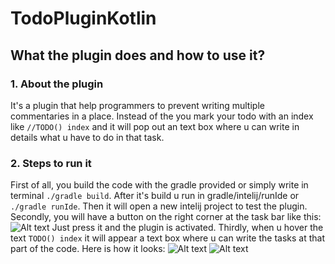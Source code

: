# TodoPluginKotlin

## What the plugin does and how to use it?

### 1. About the plugin

It's a plugin that help programmers to prevent writing multiple commentaries in a place.
Instead of the you mark your todo with an index like `//TODO() index` and it will pop out an text box where u can write in details what u have to do in that task.

### 2. Steps to run it

First of all, you build the code with the gradle provided or simply write in terminal `./gradle build`.
After it's build u run in gradle/intelij/runIde or `./gradle runIde`.
Then it will open a new intelij project to test the plugin.
Secondly, you will have a button on the right corner at the task bar like this: ![Alt text](images/offstate.png)
Just press it and the plugin is activated.
Thirdly, when u hover the text `TODO() index` it will appear a text box where u can write the tasks at that part of the code.
Here is how it looks: ![Alt text](images/firsttask.png)
![Alt text](images/secondtask.png)

